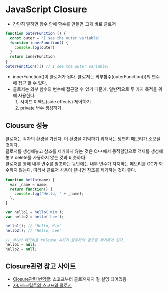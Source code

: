 # JavaScript Closure
* 간단히 말하면 함수 안에 함수를 만들면 그게 바로 클로저
```js
function outerFunction () {
  const outer = 'I see the outer variable!'
  function innerFunction() {
    console.log(outer)
  }
  return innerFunction
}
outerFunction()() // I see the outer variable!
```
* innerFunction()이 클로저가 된다. 클로저는 외부함수(outerFunction())의 변수에 접근 할 수 있다.
* 클로저는 외부 함수의 변수에 접근할 수 있기 때문에, 일반적으로 두 가지 목적을 위해 사용한다.
  1. 사이드 이펙트(side effects) 제어하기
  2. private 변수 생성하기
  
## Clousure 성능
클로저는 각자의 환경을 가진다. 이 환경을 기억하기 위해서는 당연히 메모리가 소모될 것이다.  
클로저를 생성해놓고 참조를 제거하지 않는 것은 C++에서 동적할당으로 객체를 생성해놓고 delete를 사용하지 않는 것과 비슷하다.  
클로저를 통해 내부 변수를 참조하는 동안에는 내부 변수가 차지하는 메모리를 GC가 회수하지 않는다. 따라서 클로저 사용이 끝나면 참조를 제거하는 것이 좋다.
```js
function hello(name) {
  var _name = name;
  return function() {
    console.log('Hello, ' + _name);
  };
}

var hello1 = hello('Kim');
var hello2 = hello('Lee');

hello1(); // 'Hello, Kim'
hello2(); // 'Hello, Lee'

// 여기서 메모리를 release 시키기 클로저의 참조를 제거해야 한다.
hello1 = null;
hello2 = null;
```

## Closure관련 참고 사이트
* [Closure관련 번역글](https://medium.com/@khwsc1/%EB%B2%88%EC%97%AD-%EC%9E%90%EB%B0%94%EC%8A%A4%ED%81%AC%EB%A6%BD%ED%8A%B8-%EC%8A%A4%EC%BD%94%ED%94%84%EC%99%80-%ED%81%B4%EB%A1%9C%EC%A0%80-javascript-scope-and-closures-8d402c976d19): 스코프부터 클로저까지 잘 설명 되어있음
* [자바스크립트의 스코프와 클로저](https://meetup.toast.com/posts/86)
